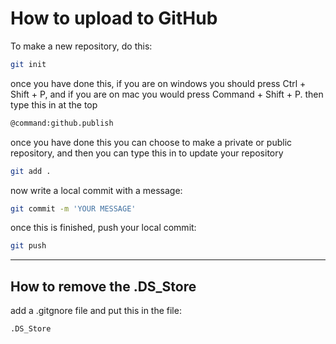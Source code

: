 # How to upload to GitHub

To make a new repository, do this:

```bash
git init
```

once you have done this, if you are on windows you should press Ctrl + Shift + P, and if you are on mac you would press Command + Shift + P. then type this in at the top

```bash
@command:github.publish
```

once you have done this you can choose to make a private or public repository, and then you can type this in to update your repository

```bash
git add .
```

now write a local commit with a message:

```bash
git commit -m 'YOUR MESSAGE'
```

once this is finished, push your local commit:

```bash
git push
```

---

## How to remove the .DS_Store

add a .gitgnore file and put this in the file:

```bash
.DS_Store
```
